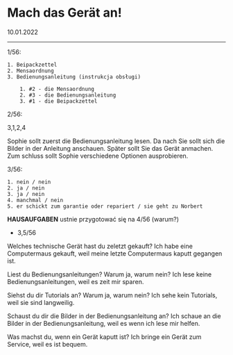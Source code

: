 # Mach das Gerät an!

10.01.2022

---

1/56:

    1. Beipackzettel
    2. Mensaordnung
    3. Bedienungsanleitung (instrukcja obsługi)

    	1. #2 - die Mensaordnung
    	2. #3 - die Bedienungsanleitung
    	3. #1 - die Beipackzettel

2/56:

3,1,2,4

Sophie sollt zuerst die Bedienungsanleitung lesen.
Da nach Sie sollt sich die Bilder in der Anleitung anschauen.
Später sollt Sie das Gerät anmachen.
Zum schluss sollt Sophie verschiedene Optionen ausprobieren.

3/56:

    1. nein / nein
    2. ja / nein
    3. ja / nein
    4. manchmal / nein
    5. er schickt zum garantie oder repariert / sie geht zu Norbert

**HAUSAUFGABEN**
ustnie przygotować się na 4/56 (warum?)

- 3,5/56

Welches technische Gerät hast du zeletzt gekauft?
Ich habe eine Computermaus gekauft, weil meine letzte Computermaus kaputt gegangen ist.

Liest du Bedienungsanleitungen? Warum ja, warum nein?
Ich lese keine Bedienungsanleitungen, weil es zeit mir sparen.

Siehst du dir Tutorials an? Warum ja, warum nein?
Ich sehe kein Tutorials, weil sie sind langweilig.

Schaust du dir die Bilder in der Bedienungsanleitung an?
Ich schaue an die Bilder in der Bedienungsanleitung, weil es wenn ich lese mir helfen.

Was machst du, wenn ein Gerät kaputt ist?
Ich bringe ein Gerät zum Service, weil es ist bequem.
